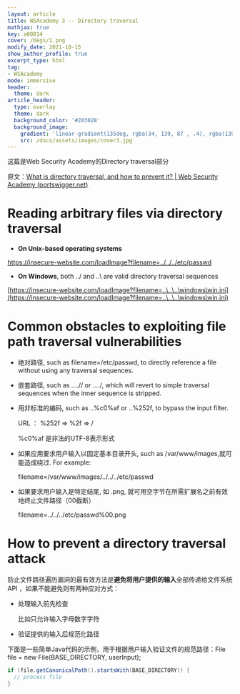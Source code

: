 ```yaml
---
layout: article
title: WSAcademy 3 -- Directory traversal
mathjax: true
key: a00014
cover: /bkgs/1.png
modify_date: 2021-10-15
show_author_profile: true
excerpt_type: html
tag: 
- WSAcademy 
mode: immersive
header:
  theme: dark
article_header:
  type: overlay
  theme: dark
  background_color: '#203028'
  background_image:
    gradient: 'linear-gradient(135deg, rgba(34, 139, 87 , .4), rgba(139, 34, 139, .4))'
    src: /docs/assets/images/cover3.jpg
---
```


这篇是Web Security Academy的Directory traversal部分<!--more-->

原文：[What is directory traversal, and how to prevent it? | Web Security Academy (portswigger.net)](https://portswigger.net/web-security/file-path-traversal)

# Reading arbitrary files via directory traversal

- **On Unix-based operating systems**

https://insecure-website.com/loadImage?filename=../../../etc/passwd

- **On Windows**, both ../ and ..\ are valid directory traversal sequences

[https://insecure-website.com/loadImage?filename=..\..\..\windows\win.ini](https://insecure-website.com/loadImage?filename=..\..\..\windows\win.ini)

# Common obstacles to exploiting file path traversal vulnerabilities

- 绝对路径, such as filename=/etc/passwd, to directly reference a file without using any traversal sequences.

- 嵌套路径, such as ....// or ....\/, which will revert to simple traversal sequences when the inner sequence is stripped.

- 用非标准的编码, such as ..%c0%af or ..%252f, to bypass the input filter.

  URL ： %252f => %2f  => /

  %c0%af 是非法的UTF-8表示形式

- 如果应用要求用户输入以固定基本目录开头, such as /var/www/images,就可能造成绕过. For example:

  filename=/var/www/images/../../../etc/passwd

- 如果要求用户输入是特定结尾, 如 .png, 就可用空字节在所需扩展名之前有效地终止文件路径（00截断）

  filename=../../../etc/passwd%00.png

# How to prevent a directory traversal attack

防止文件路径遍历漏洞的最有效方法是**避免将用户提供的输入**全部传递给文件系统API ，如果不能避免则有两种应对方式：

- 处理输入前先检查

  比如只允许输入字母数字字符

- 验证提供的输入后规范化路径

下面是一些简单Java代码的示例，用于根据用户输入验证文件的规范路径：File file = new File(BASE_DIRECTORY, userInput);

```java
if (file.getCanonicalPath().startsWith(BASE_DIRECTORY)) {
  // process file
}
```

